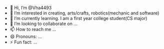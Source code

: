- 👋 Hi, I’m @Vha4493
- 👀 I’m interested in creating, arts/crafts, robotics(mechanic and software)
- 🌱 I’m currently learning. I am a first year college student(CS major)
- 💞️ I’m looking to collaborate on ...
- 📫 How to reach me ...
- 😄 Pronouns: ...
- ⚡ Fun fact: ...

<!---
Vha4493/Vha4493 is a ✨ special ✨ repository because its `README.md` (this file) appears on your GitHub profile.
You can click the Preview link to take a look at your changes.
--->
